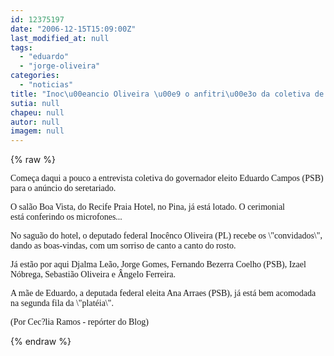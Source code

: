 ```yaml
---
id: 12375197
date: "2006-12-15T15:09:00Z"
last_modified_at: null
tags:
  - "eduardo"
  - "jorge-oliveira"
categories:
  - "noticias"
title: "Inoc\u00eancio Oliveira \u00e9 o anfitri\u00e3o da coletiva de Eduardo"
sutia: null
chapeu: null
autor: null
imagem: null
---
```

{% raw %}
<p><P><FONT face=Verdana>Começa daqui a pouco a entrevista coletiva do governador eleito Eduardo Campos (PSB) para o anúncio do seretariado.</FONT></P></p>
<p><P><FONT face=Verdana>O salão Boa Vista, do Recife&nbsp;Praia Hotel, no Pina, já está lotado. O cerimonial está&nbsp;conferindo os microfones...&nbsp;</FONT></P></p>
<p><P><FONT face=Verdana>No saguão do hotel, o deputado federal Inocênco Oliveira (PL) recebe os \"convidados\", dando as boas-vindas, com um sorriso de canto a canto do rosto.</FONT></P></p>
<p><P><FONT face=Verdana>Já estão por aqui&nbsp;Djalma Leão, Jorge Gomes, Fernando Bezerra Coelho (PSB), Izael Nóbrega, Sebastião Oliveira e&nbsp;Ângelo Ferreira.</FONT></P></p>
<p><P><FONT face=Verdana>A mãe de Eduardo, a deputada federal eleita Ana Arraes (PSB), já está bem acomodada na segunda fila da \"platéia\".</FONT></P></p>
<p><P><FONT face=Verdana>(Por Cec?lia Ramos - repórter do Blog)</FONT></P> </p>
{% endraw %}